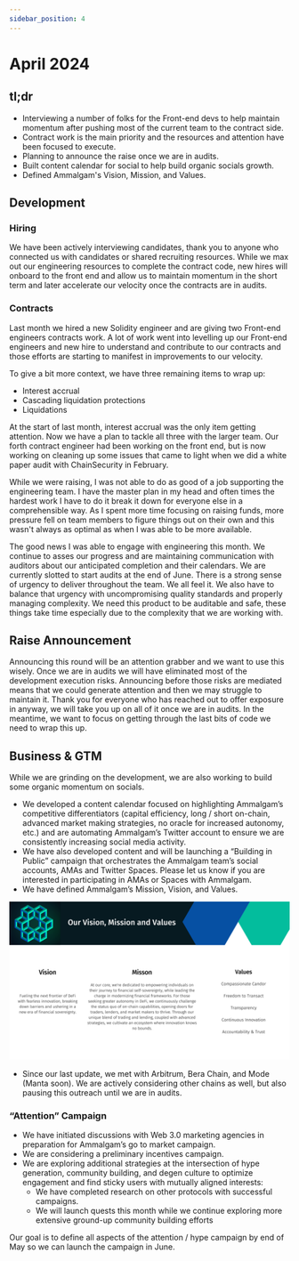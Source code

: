 ```yaml
---
sidebar_position: 4
---
```


# April 2024

## tl;dr

- Interviewing a number of folks for the Front-end devs to help maintain
  momentum after pushing most of the current team to the contract side.
- Contract work is the main priority and the resources and attention have been
  focused to execute.
- Planning to announce the raise once we are in audits.
- Built content calendar for social to help build organic socials growth.
- Defined Ammalgam's Vision, Mission, and Values.

## Development

### Hiring

We have been actively interviewing candidates, thank you to anyone who connected
us with candidates or shared recruiting resources. While we max out our
engineering resources to complete the contract code, new hires will onboard to
the front end and allow us to maintain momentum in the short term and later
accelerate our velocity once the contracts are in audits.

### Contracts

Last month we hired a new Solidity engineer and are giving two Front-end
engineers contracts work. A lot of work went into levelling up our Front-end
engineers and new hire to understand and contribute to our contracts and those
efforts are starting to manifest in improvements to our velocity.

To give a bit more context, we have three remaining items to wrap up:

- Interest accrual
- Cascading liquidation protections
- Liquidations

At the start of last month, interest accrual was the only item getting
attention. Now we have a plan to tackle all three with the larger team. Our
forth contract engineer had been working on the front end, but is now working on
cleaning up some issues that came to light when we did a white paper audit with
ChainSecurity in February.

While we were raising, I was not able to do as good of a job supporting the
engineering team. I have the master plan in my head and often times the hardest
work I have to do it break it down for everyone else in a comprehensible way. As
I spent more time focusing on raising funds, more pressure fell on team members
to figure things out on their own and this wasn't always as optimal as when I
was able to be more available.

The good news I was able to engage with engineering this month. We continue to
asses our progress and are maintaining communication with auditors about our
anticipated completion and their calendars. We are currently slotted to start
audits at the end of June. There is a strong sense of urgency to deliver
throughout the team. We all feel it. We also have to balance that urgency with
uncompromising quality standards and properly managing complexity. We need this
product to be auditable and safe, these things take time especially due to the
complexity that we are working with.

## Raise Announcement

Announcing this round will be an attention grabber and we want to use this
wisely. Once we are in audits we will have eliminated most of the development
execution risks. Announcing before those risks are mediated means that we could
generate attention and then we may struggle to maintain it. Thank you for
everyone who has reached out to offer exposure in anyway, we will take you up on
all of it once we are in audits. In the meantime, we want to focus on getting
through the last bits of code we need to wrap this up.

## Business & GTM

While we are grinding on the development, we are also working to build some
organic momentum on socials.

- We developed a content calendar focused on highlighting Ammalgam’s competitive
  differentiators (capital efficiency, long / short on-chain, advanced market
  making strategies, no oracle for increased autonomy, etc.) and are automating
  Ammalgam’s Twitter account to ensure we are consistently increasing social
  media activity.
- We have also developed content and will be launching a “Building in Public”
  campaign that orchestrates the Ammalgam team’s social accounts, AMAs and
  Twitter Spaces. Please let us know if you are interested in participating in
  AMAs or Spaces with Ammalgam.
- We have defined Ammalgam’s Mission, Vision, and Values.

![Vision Mission & Values](assets/Vision_Mission_Values.png)

- Since our last update, we met with Arbitrum, Bera Chain, and Mode (Manta
  soon). We are actively considering other chains as well, but also pausing this
  outreach until we are in audits.

### **“Attention” Campaign**

- We have initiated discussions with Web 3.0 marketing agencies in preparation
  for Ammalgam’s go to market campaign.
- We are considering a preliminary incentives campaign.
- We are exploring additional strategies at the intersection of hype generation,
  community building, and degen culture to optimize engagement and find sticky
  users with mutually aligned interests:
  - We have completed research on other protocols with successful campaigns.
  - We will launch quests this month while we continue exploring more
    extensive ground-up community building efforts

Our goal is to define all aspects of the attention / hype campaign by end of May
so we can launch the campaign in June.

